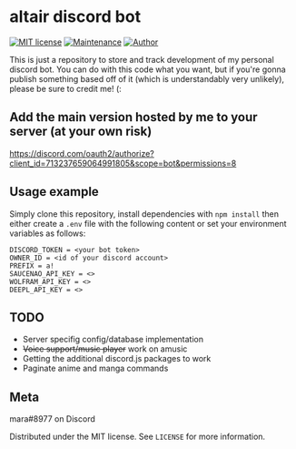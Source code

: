 # altair discord bot
[![MIT license](https://img.shields.io/badge/License-MIT-blue.svg)](https://lbesson.mit-license.org/)
[![Maintenance](https://img.shields.io/badge/Maintained%3F-yes-green.svg)](https://github.com/tatsumara/altair/graphs/commit-activity)
[![Author](https://img.shields.io/badge/Author-tatsumara-purple.svg)](https://shields.io/)

This is just a repository to store and track development of my personal discord bot. You can do with this code what you want, but if you're gonna publish something based off of it (which is understandably very unlikely), please be sure to credit me! (:

## Add the main version hosted by me to your server (at your own risk)
https://discord.com/oauth2/authorize?client_id=713237659064991805&scope=bot&permissions=8

## Usage example
Simply clone this repository, install dependencies with ``npm install`` then either create a ``.env`` file with the following content or set your environment variables as follows:
```
DISCORD_TOKEN = <your bot token>
OWNER_ID = <id of your discord account>
PREFIX = a!
SAUCENAO_API_KEY = <>
WOLFRAM_API_KEY = <>
DEEPL_API_KEY = <>
```
## TODO
* Server specifig config/database implementation
* ~~Voice support/music player~~ work on amusic
* Getting the additional discord.js packages to work
* Paginate anime and manga commands
## Meta
mara#8977 on Discord

Distributed under the MIT license. See ``LICENSE`` for more information.
